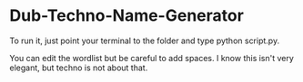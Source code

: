 # Dub-Techno-Name-Generator

To run it, just point your terminal to the folder and type python script.py. 

You can edit the wordlist but be careful to add spaces. I know this isn't very elegant, but techno is not about that.